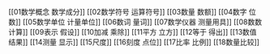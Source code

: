[[01数学概念 数学成分]]
[[02数学符号 运算符号]]
[[03数量 数额]]
[[04数字 位数]]
[[05数学单位 计量单位]]
[[06数词 量词]]
[[07数学仪器 测量用具]]
[[08数数 计算]]
[[09表示 假设]]
[[10加减 乘除]]
[[11平方 立方]]
[[12等于 得出]]
[[13数值 结果]]
[[14测量 显示]]
[[15尺度]]
[[16刻度 点位]]
[[17比率 比例]]
[[18数量比较]]














